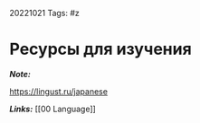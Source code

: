 20221021
Tags: #z
# Ресурсы для изучения

***Note:*** 

https://lingust.ru/japanese

***Links:*** [[00 Language]]

